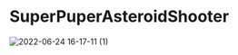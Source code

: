 # SuperPuperAsteroidShooter
![2022-06-24 16-17-11 (1)](https://user-images.githubusercontent.com/36505243/175546757-b416d116-b744-4f0c-8d07-026f4831948e.gif)
